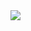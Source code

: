 <img src="https://scontent.fsgn5-6.fna.fbcdn.net/v/t39.30808-6/293962367_3294386664177944_136797138260013592_n.jpg?_nc_cat=108&ccb=1-7&_nc_sid=09cbfe&_nc_ohc=fjzPM7o5B-oAX-jOzV6&tn=PCQ8_s3GwWv0NfrO&_nc_ht=scontent.fsgn5-6.fna&oh=00_AT90qx4uOpDgkD1OavGHO2zdy14EglydS6fA5wB3m9fK2Q&oe=62EF9B63" />

